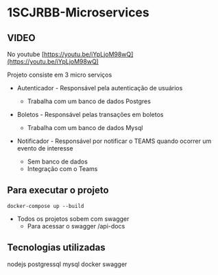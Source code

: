 # 1SCJRBB-Microservices


## VIDEO

No youtube [https://youtu.be/iYpLjoM98wQ](https://youtu.be/iYpLjoM98wQ)

Projeto consiste em 3 micro serviços

- Autenticador - Responsável pela autenticação de usuários
    - Trabalha com um banco de dados Postgres

- Boletos - Responsável pelas transações em boletos
    - Trabalha com um banco de dados Mysql

- Notificador - Responsável por notificar o TEAMS quando ocorrer um evento de interesse
    - Sem banco de dados 
    - Integração com o Teams

## Para executar o projeto

`docker-compose up --build`


- Todos os projetos sobem com swagger
    - Para acessar o swagger /api-docs

## Tecnologias utilizadas

nodejs
postgressql
mysql
docker
swagger


